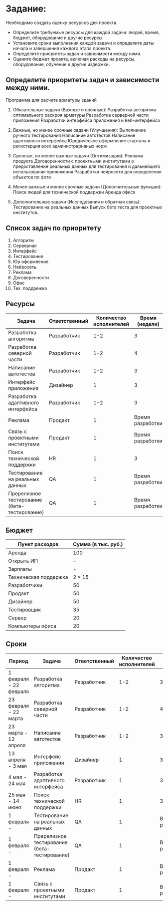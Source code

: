 # Задание:
Необходимо создать оценку ресурсов для проекта.

- Определите требуемые ресурсы для каждой задачи: людей, время, бюджет, оборудование и другие ресурсы.
- Установите сроки выполнения каждой задачи и определите даты начала и завершения каждого этапа проекта.
- Определите приоритеты задач и зависимости между ними.
- Оцените бюджет проекта, включая расходы на ресурсы, оборудование, обучение и другие издержки.

## Определите приоритеты задач и зависимости между ними.
Программа для расчета арматуры зданий

1. Обязательные задачи (Важные и срочные): 
Разработка алгоритма оптимального раскроя арматуры 
Разработка серверной части приложения 
Разработки интерфейса приложения и веб-интерфейса 

2. Важные, но менее срочные задачи (Улучшения): 
Выполнение ручного тестирования 
Написание автотестов 
Написание адаптивного интерфейса 
Юредическое оформление стартапа и регистарция всех администраривных норм 

3. Срочные, но менее важные задачи (Оптимизации): 
Реклама продукта 
Договоренности с проектными институтами о предоставление реальных данных для тестирования и дальнейшего использования приложения 
Разработки нейросети для определения объектов по фото 

4. Менее важные и менее срочные задачи (Дополнительные функции): 
Поиск людей для технической поддержки 
Аренда офиса 

5. Дополнительные задачи (Исследования и обратная связь): 
Тестирование на реальных данных 
Выпуск бета теста для проектных институтов. 

## Список задач по приоритету

1. Алгоритм
2. Серверная
3. Интерфейс
4. Тестирование
5. Юр оформление
6. Нейросеть
7. Реклама
8. Договеренности
9. Офис
10. Тех. поддрежка

## Ресурсы

| Задача                                    | Ответственный    | Количество исполнителей | Время (недели) |
|-------------------------------------------|------------------|-------------------------|----------------|
| Разработка алгоритма                       | Разработчик      | 1-2                     | 3              |
| Разработка северной части                  | Разработчик      | 1-2                     | 4              |
| Написание автотестов                       | Разработчик      | 1-2                     | 3              |
| Интерфейс приложения                       | Дизайнер         | 1                       | 3              |
| Разработка адаптивного интерфейса          | Разработчик      | 1-2                     | 3              |
| Реклама                                    | Продакт          | 1                       | Время разработки |
| Связь с проектными институтами             | Продакт          | 1                       | Время разработки |
| Поиск технической поддержки                | HR               | 1                       | 3              |
| Тестирование на реальных данных            | QA               | 1                       | Время разработки |
| Пререлизное тестирование (бета-тестирование)| QA               | 1                       | Время разработки |


## Бюджет

| Пункт расходов          | Сумма (в тыс. руб.) |
|-------------------------|----------------------|
| Аренда                  | 100                  |
| Открыть ИП              | -                    |
| Зарплаты                | -                    |
|   Техническая поддержка | 2 × 15               |
|   Разработчики          | 50                   |
|   Продакт               | 50                   |
|   Дизайнер              | 50                   |
|   Тестировщик           | 35                   |
| Сервер                  | 20                   |
| Компьютеры офиса        | 20                   |

## Сроки

| Период                | Задача                                    | Ответственный    | Количество исполнителей | Время (недели) | 
|-----------------------|-------------------------------------------|------------------|-------------------------|----------------|
| 1 февраля - 22 февраля| Разработка алгоритма                        | Разработчик    | 1-2                     | 3              |
| 23 февраля - 22 марта | Разработка северной части                   | Разработчик    | 1-2                     | 4              |
| 23 марта - 12 апреля  | Написание автотестов                        | Разработчик    | 1-2                     | 3              |
| 13 апреля - 3 мая     | Интерфейс приложения                        | Дизайнер       | 1                       | 3              |
| 4 мая - 24 мая        | Разработка адаптивного интерфейса           | Разработчик    | 1                       | 3              |
| 25 мая - 14 июня      | Поиск технической поддержки                 | HR             | 1                       | 3              |
| 1 февраля -           | Тестирование на реальных данных             | QA             | 1                       | Время разработки |
| 1 февраля -           | Пререлизное тестирование (бета-тестирование)| QA             | 1                       | Время разработки |
| 1 февраля -           | Реклама                                     | Продакт        | 1                       | Время разработки |
| 1 февраля -           | Связь с проектными институтами              | Продакт        | 1                       | Время разработки |
